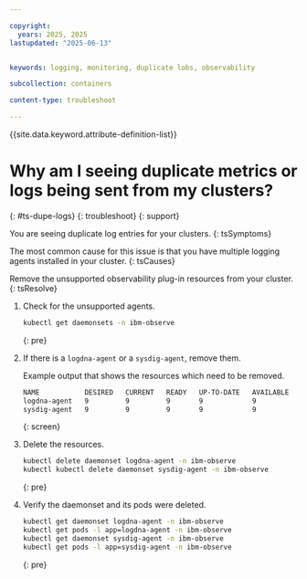 ```yaml
---

copyright:
  years: 2025, 2025
lastupdated: "2025-06-13"


keywords: logging, monitoring, duplicate lobs, observability

subcollection: containers

content-type: troubleshoot

---
```


{{site.data.keyword.attribute-definition-list}}



# Why am I seeing duplicate metrics or logs being sent from my clusters?
{: #ts-dupe-logs}
{: troubleshoot}
{: support}


You are seeing duplicate log entries for your clusters.
{: tsSymptoms}


The most common cause for this issue is that you have multiple logging agents installed in your cluster.
{: tsCauses}


Remove the unsupported observability plug-in resources from your cluster.
{: tsResolve}


1. Check for the unsupported agents.
    ```sh
    kubectl get daemonsets -n ibm-observe
    ```
    {: pre}

1. If there is a `logdna-agent` or a `sysdig-agent`, remove them.

    Example output that shows the resources which need to be removed.
    ```sh
    NAME           DESIRED   CURRENT   READY   UP-TO-DATE   AVAILABLE   NODE SELECTOR   AGE
    logdna-agent   9         9         9       9            9           <none>          4d
    sysdig-agent   9         9         9       9            9           <none>          4d
    ```
    {: screen}


1. Delete the resources.
    ```sh
    kubectl delete daemonset logdna-agent -n ibm-observe
    kubectl kubectl delete daemonset sysdig-agent -n ibm-observe
    ```
    {: pre}



1. Verify the daemonset and its pods were deleted.
    ```sh
    kubectl get daemonset logdna-agent -n ibm-observe
    kubectl get pods -l app=logdna-agent -n ibm-observe
    kubectl get daemonset sysdig-agent -n ibm-observe
    kubectl get pods -l app=sysdig-agent -n ibm-observe
    ```
    {: pre}

